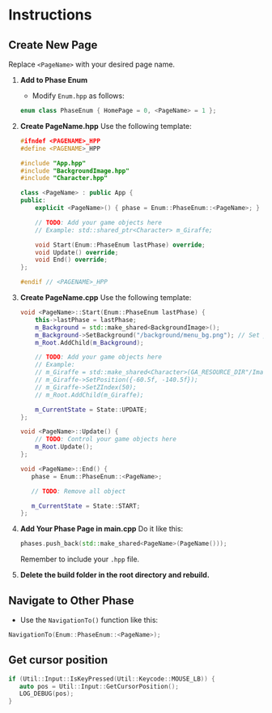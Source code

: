 # Instructions

## Create New Page
Replace `<PageName>` with your desired page name.

1. **Add to Phase Enum**
   - Modify `Enum.hpp` as follows:
   ```c++
   enum class PhaseEnum { HomePage = 0, <PageName> = 1 };
   ```

2. **Create PageName.hpp**
   Use the following template:
   ```c++
   #ifndef <PAGENAME>_HPP
   #define <PAGENAME>_HPP

   #include "App.hpp"
   #include "BackgroundImage.hpp"
   #include "Character.hpp"

   class <PageName> : public App {
   public:
       explicit <PageName>() { phase = Enum::PhaseEnum::<PageName>; }

       // TODO: Add your game objects here
       // Example: std::shared_ptr<Character> m_Giraffe;

       void Start(Enum::PhaseEnum lastPhase) override;
       void Update() override;
       void End() override;
   };

   #endif // <PAGENAME>_HPP
   ```

3. **Create PageName.cpp**
   Use the following template:
   ```c++
   void <PageName>::Start(Enum::PhaseEnum lastPhase) {
       this->lastPhase = lastPhase;
       m_Background = std::make_shared<BackgroundImage>();
       m_Background->SetBackground("/background/menu_bg.png"); // Set phase background
       m_Root.AddChild(m_Background);

       // TODO: Add your game objects here
       // Example:
       // m_Giraffe = std::make_shared<Character>(GA_RESOURCE_DIR"/Image/Character/giraffe.png");
       // m_Giraffe->SetPosition({-60.5f, -140.5f});
       // m_Giraffe->SetZIndex(50);
       // m_Root.AddChild(m_Giraffe);

       m_CurrentState = State::UPDATE;
   };

   void <PageName>::Update() {
       // TODO: Control your game objects here
       m_Root.Update();
   };

   void <PageName>::End() {
      phase = Enum::PhaseEnum::<PageName>;

      // TODO: Remove all object

      m_CurrentState = State::START;
   };
   ```

1. **Add Your Phase Page in main.cpp**
   Do it like this:
   ```c++
   phases.push_back(std::make_shared<PageName>(PageName()));
   ```
   Remember to include your `.hpp` file.

2. **Delete the build folder in the root directory and rebuild.**

## Navigate to Other Phase
- Use the `NavigationTo()` function like this:
```c++
NavigationTo(Enum::PhaseEnum::<PageName>);
```

## Get cursor position 
```c++
if (Util::Input::IsKeyPressed(Util::Keycode::MOUSE_LB)) {
   auto pos = Util::Input::GetCursorPosition();
   LOG_DEBUG(pos);
}
```